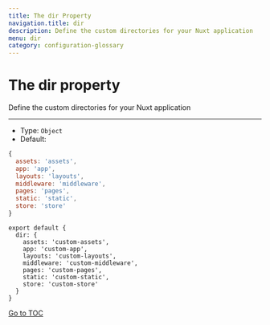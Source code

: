 ```yaml
---
title: The dir Property
navigation.title: dir
description: Define the custom directories for your Nuxt application
menu: dir
category: configuration-glossary
---
```

# The dir property

Define the custom directories for your Nuxt application

---

- Type: `Object`
- Default:

```js
{
  assets: 'assets',
  app: 'app',
  layouts: 'layouts',
  middleware: 'middleware',
  pages: 'pages',
  static: 'static',
  store: 'store'
}
```

```js{}[nuxt.config.js]
export default {
  dir: {
    assets: 'custom-assets',
    app: 'custom-app',
    layouts: 'custom-layouts',
    middleware: 'custom-middleware',
    pages: 'custom-pages',
    static: 'custom-static',
    store: 'custom-store'
  }
}
```
<span style='float: footnote;'><a href="../../../../index.html#toc">Go to TOC</a></span>
